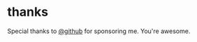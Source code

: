 # thanks

Special thanks to [@github](https://github.com/github) for sponsoring me. You're awesome.
